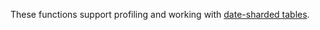 These functions support profiling and working with [date-sharded tables](https://cloud.google.com/bigquery/docs/partitioned-tables#dt_partition_shard).


